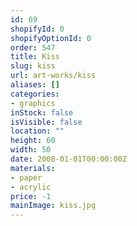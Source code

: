 ```yaml
---
id: 69
shopifyId: 0
shopifyOptionId: 0
order: 547
title: Kiss
slug: kiss
url: art-works/kiss
aliases: []
categories:
- graphics
inStock: false
isVisible: false
location: ""
height: 60
width: 50
date: 2008-01-01T00:00:00Z
materials:
- paper
- acrylic
price: -1
mainImage: kiss.jpg
---
```

